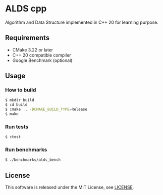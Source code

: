 # ALDS cpp

Algorithm and Data Structure implemented in C++ 20 for learning purpose.

## Requirements

- CMake 3.22 or later
- C++ 20 compatible compiler
- Google Benchmark (optional)

## Usage

### How to build

```bash
$ mkdir build
$ cd build
$ cmake .. -DCMAKE_BUILD_TYPE=Release
$ make
```

### Run tests

```bash
$ ctest
```

### Run benchmarks

```bash
$ ./benchmarks/alds_bench
```

## License

This software is released under the MIT License, see [LICENSE](LICENSE).